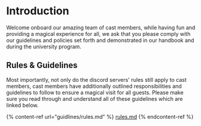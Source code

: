 # Introduction

Welcome onboard our amazing team of cast members, while having fun and providing a magical experience for all, we ask that you please comply with our guidelines and policies set forth and demonstrated in our handbook and during the university program.

## Rules & Guidelines

Most importantly, not only do the discord servers' rules still apply to cast members, cast members have additionally outlined responsibilities and guidelines to follow to ensure a magical visit for all guests. Please make sure you read through and understand all of these guidelines which are linked below.

{% content-ref url="guidlines/rules.md" %}
[rules.md](guidlines/rules.md)
{% endcontent-ref %}

